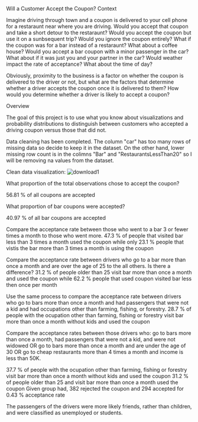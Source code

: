 Will a Customer Accept the Coupon?
Context

Imagine driving through town and a coupon is delivered to your cell phone for a restaraunt near where you are driving. Would you accept that coupon and take a short detour to the restaraunt? Would you accept the coupon but use it on a sunbsequent trip? Would you ignore the coupon entirely? What if the coupon was for a bar instead of a restaraunt? What about a coffee house? Would you accept a bar coupon with a minor passenger in the car? What about if it was just you and your partner in the car? Would weather impact the rate of acceptance? What about the time of day?

Obviously, proximity to the business is a factor on whether the coupon is delivered to the driver or not, but what are the factors that determine whether a driver accepts the coupon once it is delivered to them? How would you determine whether a driver is likely to accept a coupon?

Overview

The goal of this project is to use what you know about visualizations and probability distributions to distinguish between customers who accepted a driving coupon versus those that did not.

Data cleaning has been completed. 
  The column "car" has too many rows of missing data so decide to keep it in the dataset. On the other hand, lower missing row count is in the colimns "Bar" and "RestaurantsLessThan20" so I will be removing na values from the dataset.
  
  Clean data visualization:
  ![download1](https://user-images.githubusercontent.com/16770936/199153990-e55ee48e-9424-48ff-b8af-1d9beb2ae06a.png)

  
  What proportion of the total observations chose to accept the coupon?
  
  56.81 % of all coupons are accepted
    
   What proportion of bar coupons were accepted?
   
   40.97 % of all bar coupons are accepted
    
   Compare the acceptance rate between those who went to a bar 3 or fewer times a month to those who went more.
    47.3 % of people that visited bar less than 3 times a month used the coupon while only 23.1 % people that vistis the bar more than 3 times a month is using the coupon
    
   Compare the acceptance rate between drivers who go to a bar more than once a month and are over the age of 25 to the all others. Is there a difference?
    31.2 % of people older than 25 visit bar more than once a month and used the coupon while 62.2 % people that used coupon visited bar less then once per month
    
   Use the same process to compare the acceptance rate between drivers who go to bars more than once a month and had passengers that were not a kid and had occupations other than farming, fishing, or forestry.
    28.7 % of people with the ocupation other than farming, fishing or forestry visit bar more than once a month without kids and used the coupon
    
   Compare the acceptance rates between those drivers who:
go to bars more than once a month, had passengers that were not a kid, and were not widowed OR
go to bars more than once a month and are under the age of 30 OR
go to cheap restaurants more than 4 times a month and income is less than 50K.

  37.7 % of people with the ocupation other than farming, fishing or forestry visit bar more than once a month without kids and used the coupon
  31.2 % of people older than 25 and visit bar more than once a month used the coupon
  Given group had, 382 rejected the coupon and 294 accepted for 0.43 % acceptance rate
  

The passengers of the drivers were more likely friends, rather than children, and were classified as unemployed or students.
